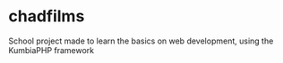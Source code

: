 # chadfilms
School project made to learn the basics on web development, using the KumbiaPHP framework
